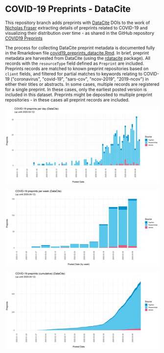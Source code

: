 # COVID-19 Preprints - DataCite

This repository branch adds preprints with [DataCite](https://datacite.org/) DOIs to the work of [Nicholas Fraser](https://orcid.org/0000-0002-7582-6339) extracting details of preprints related to COVID-19 and visualizing their distribution over time - as shared in the GitHub repository [COVID19 Preprints](https://github.com/nicholasmfraser/covid19_preprints)


The process for collecting DataCite preprint metadata is documented fully in the Rmarkdown file [covid19_preprints_datacite.Rmd](covid19_preprints_datacite.Rmd). In brief, preprint metadata are harvested from DataCite (using the [rdatacite](https://github.com/ropensci/rdatacite) package). All records with the `resourceType` field defined as `Preprint` are included. Preprints records are matched to known preprint repositories based on `client` fields, and filtered for partial matches to keywords relating to COVID-19 ("coronavirus", "covid-19", "sars-cov", "ncov-2019", "2019-ncov") in either their titles or abstracts. In some cases, multiple records are registered for a single preprint. In these cases, only the earliest posted version is included in this dataset. Preprints might be deposited to multiple preprint repositories - in these cases all preprint records are included.

![COVID-19 preprints per day](outputs/figures/covid19_preprints_datacite_day.png)  

![COVID-19 preprints per week](outputs/figures/covid19_preprints_datacite_week.png)

![Cumulative COVID-19 preprints](outputs/figures/covid19_preprints_datacite_day_cumulative.png)
